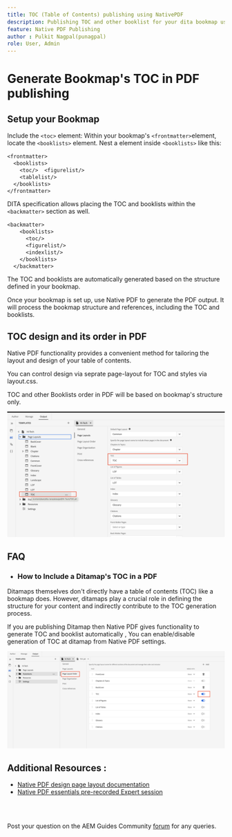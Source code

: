 ```yaml
---
title: TOC (Table of Contents) publishing using NativePDF
description: Publishing TOC and other booklist for your dita bookmap using NativePDF 
feature: Native PDF Publishing
author : Pulkit Nagpal(punagpal)
role: User, Admin 
---
```

# Generate Bookmap's TOC in PDF publishing 

## Setup your Bookmap

Include the `<toc>`  element:
Within your bookmap's `<frontmatter>`element, locate the `<booklists>` element.  Nest a <toc> element inside `<booklists>` like this:
```
<frontmatter>
  <booklists>
    <toc/>  <figurelist/>
    <tablelist/>
  </booklists>
</frontmatter>

```

DITA specification allows placing the TOC and booklists  within the `<backmatter>` section as well.


```
<backmatter>
    <booklists>
      <toc/>
      <figurelist/>
      <indexlist/>
    </booklists>
  </backmatter>
  ```

The TOC and booklists are automatically generated based on the structure defined in your bookmap.

Once your bookmap is set up, use  Native PDF to generate the PDF output. It will process the bookmap structure and references, including the TOC and booklists.

## TOC design and its order in PDF

Native PDF functionality provides a convenient method for tailoring the layout and design of your table of contents.

You can control design via seprate page-layout for TOC and styles via layout.css. 

TOC and other Booklists order in PDF will be based on bookmap's structure only.

![toc](../assets/publishing/toc.png)


## FAQ
- ### How to Include a Ditamap's TOC in a PDF

Ditamaps themselves don't directly have  a table of contents (TOC) like a bookmap does. However, ditamaps play a crucial role in defining the structure for your content and indirectly contribute to the TOC generation process.

If you are publishing Ditamap then Native PDF gives functionality to generate TOC and booklist automatically , You can enable/disable generation of TOC at ditamap from Native PDF settings.

![Enable Disable TOC](../assets/publishing/pageorder.png)

## Additional Resources :

- [Native PDF design page layout documentation](https://experienceleague.adobe.com/en/docs/experience-manager-guides/using/install-guide/on-prem-ig/output-gen-config/config-native-pdf-publish/design-page-layout)
- [Native PDF essentials pre-recorded Expert session](https://experienceleague.adobe.com/en/docs/experience-manager-guides/using/knowledge-base/expert-session/native-pdf-publishing-essentials-feb23)

<br>
<br>

 Post your question on the AEM Guides Community [forum](https://experienceleaguecommunities.adobe.com/t5/experience-manager-guides/ct-p/aem-xml-documentation) for any queries.

 
